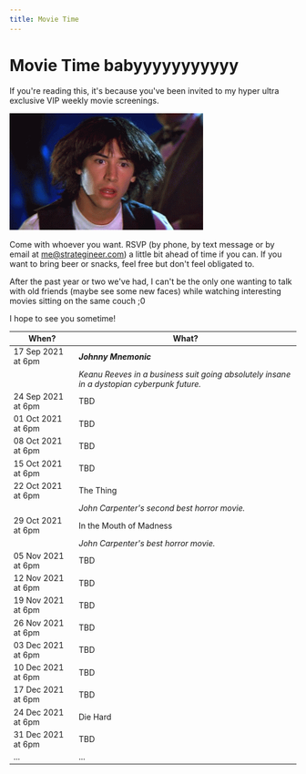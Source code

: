 ```yaml
---
title: Movie Time
---
```

# Movie Time babyyyyyyyyyyy
If you're reading this, it's because you've been invited to my hyper ultra exclusive VIP weekly movie screenings.

![](./images/reactions/mind-blown-wow.gif)

Come with whoever you want. RSVP (by phone, by text message or by email at <me@strategineer.com>) a little bit ahead of time if you can. If you want to bring beer or snacks, feel free but don't feel obligated to.

After the past year or two we've had, I can't be the only one wanting to talk with old friends (maybe see some new faces) while watching interesting movies sitting on the same couch ;0

I hope to see you sometime!

| When?       | What? |
| ----------- | ----------- |
| 17 Sep 2021 at 6pm | ***Johnny Mnemonic*** |
| | _Keanu Reeves in a business suit going absolutely insane in a dystopian cyberpunk future._|
| 24 Sep 2021 at 6pm | TBD |
| 01 Oct 2021 at 6pm | TBD |
| 08 Oct 2021 at 6pm | TBD |
| 15 Oct 2021 at 6pm | TBD |
| 22 Oct 2021 at 6pm | The Thing|
| | _John Carpenter's second best horror movie._ |
| 29 Oct 2021 at 6pm | In the Mouth of Madness |
| | _John Carpenter's best horror movie._ |
| 05 Nov 2021 at 6pm | TBD |
| 12 Nov 2021 at 6pm | TBD |
| 19 Nov 2021 at 6pm | TBD |
| 26 Nov 2021 at 6pm | TBD |
| 03 Dec 2021 at 6pm | TBD |
| 10 Dec 2021 at 6pm | TBD |
| 17 Dec 2021 at 6pm | TBD |
| 24 Dec 2021 at 6pm | Die Hard|
| 31 Dec 2021 at 6pm | TBD |
| ... | ... |
